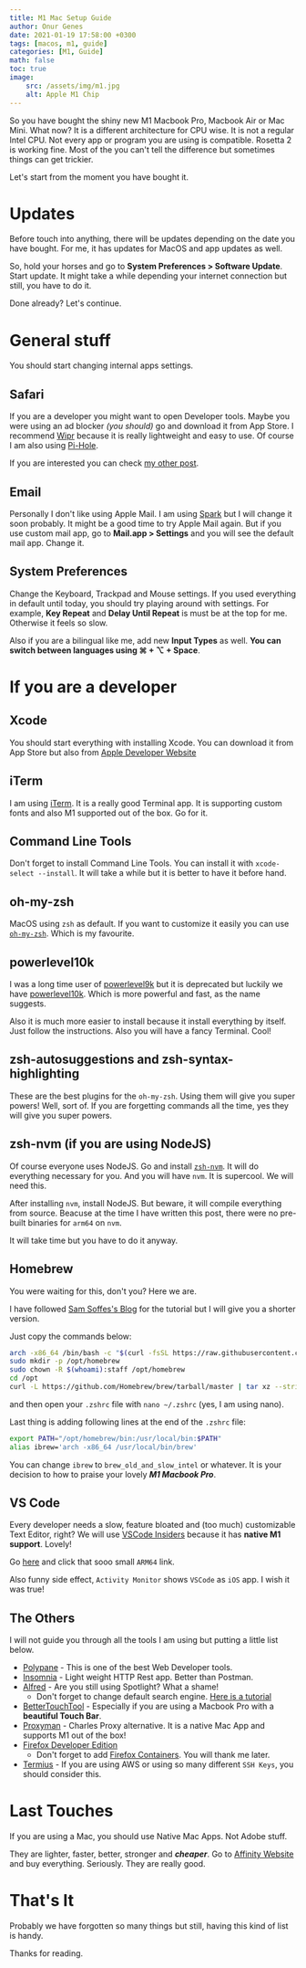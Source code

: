 ```yaml
---
title: M1 Mac Setup Guide
author: Onur Genes
date: 2021-01-19 17:58:00 +0300
tags: [macos, m1, guide]
categories: [M1, Guide]
math: false
toc: true
image: 
    src: /assets/img/m1.jpg
    alt: Apple M1 Chip
---
```


So you have bought the shiny new M1 Macbook Pro, Macbook Air or Mac Mini. What now? It is a different architecture for CPU wise. It is not a regular Intel CPU. Not every app or program you are using is compatible. Rosetta 2 is working fine. Most of the you can't tell the difference but sometimes things can get trickier.

Let's start from the moment you have bought it.

# Updates

Before touch into anything, there will be updates depending on the date you have bought. For me, it has updates for MacOS and app updates as well.

So, hold your horses and go to **System Preferences > Software Update**. Start update. It might take a while depending your internet connection but still, you have to do it.

Done already? Let's continue.

# General stuff

You should start changing internal apps settings.

## Safari

If you are a developer you might want to open Developer tools. Maybe you were using an ad blocker *(you should)* go and download it from App Store. I recommend [Wipr](https://apps.apple.com/us/app/wipr/id1320666476?mt=12) because it is really lightweight and easy to use. Of course I am also using [Pi-Hole](https://pi-hole.net/).

If you are interested you can check [my other post](/posts/Being-a-Privacy-Activist-as-a-Developer/).

## Email

Personally I don't like using Apple Mail. I am using [Spark](https://sparkmailapp.com) but I will change it soon probably. It might be a good time to try Apple Mail again. But if you use custom mail app, go to **Mail.app > Settings** and you will see the default mail app. Change it.

## System Preferences

Change the Keyboard, Trackpad and Mouse settings. If you used everything in default until today, you should try playing around with settings. For example, **Key Repeat** and **Delay Until Repeat** is must be at the top for me. Otherwise it feels so slow.

Also if you are a bilingual like me, add new **Input Types** as well. **You can switch between languages using ⌘ + ⌥ + Space**.

# If you are a developer

## Xcode

You should start everything with installing Xcode. You can download it from App Store but also from [Apple Developer Website](https://developer.apple.com)

## iTerm

I am using [iTerm](https://iterm2.com). It is a really good Terminal app. It is supporting custom fonts and also M1 supported out of the box. Go for it.

## Command Line Tools

Don't forget to install Command Line Tools. You can install it with `xcode-select --install`. It will take a while but it is better to have it before hand.

## oh-my-zsh

MacOS using `zsh` as default. If you want to customize it easily you can use [`oh-my-zsh`](https://ohmyz.sh). Which is my favourite.

## powerlevel10k

I was a long time user of [powerlevel9k](https://github.com/Powerlevel9k/powerlevel9k) but it is deprecated but luckily we have [powerlevel10k](https://github.com/romkatv/powerlevel10k). Which is more powerful and fast, as the name suggests.

Also it is much more easier to install because it install everything by itself. Just follow the instructions. Also you will have a fancy Terminal. Cool!

## zsh-autosuggestions and zsh-syntax-highlighting

These are the best plugins for the `oh-my-zsh`. Using them will give you super powers! Well, sort of. If you are forgetting commands all the time, yes they will give you super powers.

## zsh-nvm (if you are using NodeJS)

Of course everyone uses NodeJS. Go and install [`zsh-nvm`](https://github.com/lukechilds/zsh-nvm). It will do everything necessary for you. And you will have `nvm`. It is supercool. We will need this.

After installing `nvm`, install NodeJS. But beware, it will compile everything from source. Beacuse at the time I have written this post, there were no pre-built binaries for `arm64` on `nvm`.

It will take time but you have to do it anyway.

## Homebrew

You were waiting for this, don't you? Here we are.

I have followed [Sam Soffes's Blog](https://soffes.blog/homebrew-on-apple-silicon) for the tutorial but I will give you a shorter version.

Just copy the commands below:

```sh
arch -x86_64 /bin/bash -c "$(curl -fsSL https://raw.githubusercontent.com/Homebrew/install/master/install.sh)"
sudo mkdir -p /opt/homebrew
sudo chown -R $(whoami):staff /opt/homebrew
cd /opt
curl -L https://github.com/Homebrew/brew/tarball/master | tar xz --strip 1 -C homebrew
```
and then open your `.zshrc` file with `nano ~/.zshrc` (yes, I am using nano).

Last thing is adding following lines at the end of the `.zshrc` file:

```sh
export PATH="/opt/homebrew/bin:/usr/local/bin:$PATH"
alias ibrew='arch -x86_64 /usr/local/bin/brew'
```

You can change `ibrew` to `brew_old_and_slow_intel` or whatever. It is your decision to how to praise your lovely **_M1 Macbook Pro_**.

## VS Code

Every developer needs a slow, feature bloated and (too much) customizable Text Editor, right? We will use [VSCode Insiders](https://code.visualstudio.com/insiders/) because it has **native M1 support**. Lovely!

Go [here](https://code.visualstudio.com/insiders/) and click that sooo small `ARM64` link.

Also funny side effect, `Activity Monitor` shows `VSCode` as `iOS` app. I wish it was true!

## The Others

I will not guide you through all the tools I am using but putting a little list below.

* [Polypane](https://polypane.app) - This is one of the best Web Developer tools.
* [Insomnia](https://insomnia.rest) - Light weight HTTP Rest app. Better than Postman.
* [Alfred](https://www.alfredapp.com) - Are you still using Spotlight? What a shame!
    * Don't forget to change default search engine. [Here is a tutorial](https://www.mahal.org/2016/08/change-default-search-alfred/)
* [BetterTouchTool](https://folivora.ai) - Especially if you are using a Macbook Pro with a **beautiful Touch Bar**.
* [Proxyman](https://proxyman.io) - Charles Proxy alternative. It is a native Mac App and supports M1 out of the box!
* [Firefox Developer Edition](https://www.mozilla.org/en-US/firefox/developer/)
    * Don't forget to add [Firefox Containers](https://addons.mozilla.org/en-US/firefox/addon/multi-account-containers/). You will thank me later.
* [Termius](https://www.termius.com) - If you are using AWS or using so many different `SSH Keys`, you should consider this.

# Last Touches

If you are using a Mac, you should use Native Mac Apps. Not Adobe stuff.

They are lighter, faster, better, stronger and **_cheaper_**. Go to [Affinity Website](https://affinity.serif.com/en-gb/) and buy everything. Seriously. They are really good.

# That's It

Probably we have forgotten so many things but still, having this kind of list is handy.

Thanks for reading.